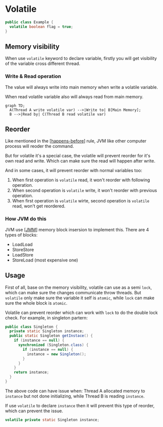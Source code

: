 # Volatile

```java
public class Example {
  volatile boolean flag = true;
}
```

## Memory visibility

When use `volatile` keyword to declare variable, firstly you will get visibility of the variable cross different thread.

### Write & Read operation

The value will always write into main memory when write a volatile variable.

When read volatile variable also will always read from main memory.

```mermaid
graph TD;
  A(Thread A write volatile var) -->|Write to| B[Main Memory];
  B -->|Read by| C(Thread B read volatile var)
```

## Reorder

Like mentioned in the [[happens-before]] rule, JVM like other computer process will reoder the command.

But for volatile it's a special case, the volatile will prevent reorder for it's own read and write. Which can make sure the read will happen after write.

And in some cases, it will prevent reorder with normal variables too:

1. When first operation is `volatile` read, it won't reorder with following operation.
2. When second operation is `volatile` write, it won't reorder with previous operation.
3. When first operation is `volatile` wirte, second operation is `volatile` read, won't get reordered.

### How JVM do this

JVM use [[JMM]] memory block insersion to implement this. There are 4 types of blocks:

- LoadLoad
- StoreStore
- LoadStore
- StoreLoad (most expensive one)

## Usage

First of all, base on the memory visibility, volatile can use as a semi `lock`, which can make sure the changes communicate throw threads. But `volatile` only make sure the variable it self is `atomic`, while `lock` can make sure the whole block is `atomic`.

Volatile can prevent reorder which can work with `lock` to do the double lock check. For example, in singleton partern:

```java
public class Singleton {
  private static Singleton instance;
  public static Singleton getInstace() {
    if (instance == null) {
      synchronized (Singleton.class) {
        if (instance == null) {
          instance = new Singleton();
        }
      }
    }
    return instance;
  }
}
```

The above code can have issue when: Thread A allocated memory to `instance` but not done initializing, while Thread B is reading `instance`.

If use `volatile` to declare `instance` then it will prevent this type of reorder, which can prevent the issue.

```java
volatile private static Singleton instance;
```

[//begin]: # "Autogenerated link references for markdown compatibility"
[happens-before]: happens-before "Happens before rule"
[JMM]: JMM "Java memory model"
[//end]: # "Autogenerated link references"